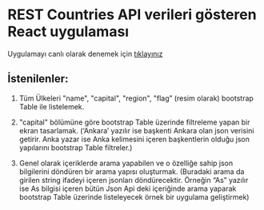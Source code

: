 # REST Countries API verileri gösteren React uygulaması

Uygulamayı canlı olarak denemek için [tıklayınız](https://ahmed-tawfiq-softech-countries.netlify.app/)

## İstenilenler:

1. Tüm Ülkeleri "name", "capital", "region", "flag” (resim olarak) bootstrap Table ile listelemek.

2. "capital" bölümüne göre bootstrap Table üzerinde filtreleme yapan bir ekran tasarlamak. (‘Ankara’ yazılır ise başkenti Ankara olan json verisini getirir. Anka yazar ise Anka kelimesini içeren başkentlerin olduğu json yapılarını bootstrap Table filtreler.)

3. Genel olarak içeriklerde arama yapabilen ve o özelliğe sahip json bilgilerini döndüren bir arama yapısı oluşturmak. (Buradaki arama da girilen string ifadeyi içeren jsonları döndürecektir. Örneğin “As” yazılır ise As bilgisi içeren bütün Json Api deki içeriğinde arama yaparak bootstrap Table üzerinde listeleyecek örnek bir uygulama geliştirmek)
